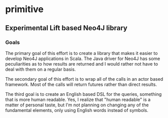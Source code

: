 # primitive

## Experimental Lift based Neo4J library

### Goals

The primary goal of this effort is to create a library that makes it easier to develop Neo4J applications in Scala.
The Java driver for Neo4J has some peculiarities as to how results are returned and I would rather not have to deal
with them on a regular basis.

The secondary goal of this effort is to wrap all of the calls in an actor based framework. Most of the calls will
return futures rather than direct results.

The third goal is to create an English based DSL for the queries, something that is more human readable. Yes, I realize
that "human readable" is a matter of personal taste, but I'm not planning on changing any of the fundamental elements,
only using English words instead of symbols.